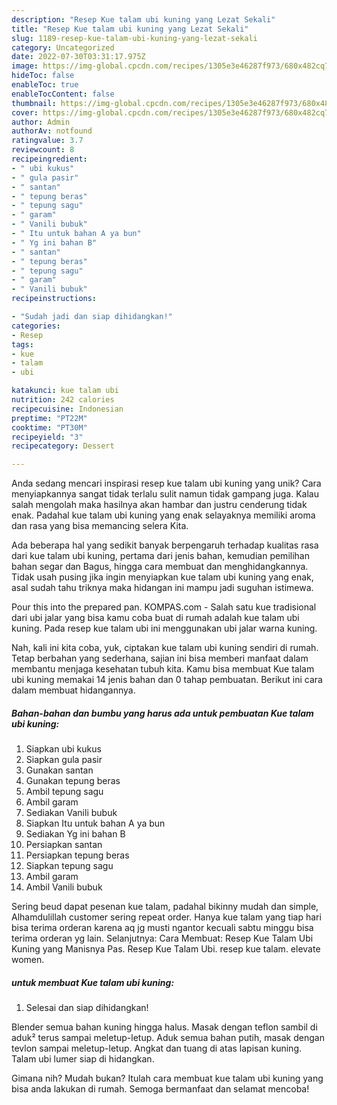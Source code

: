 ```yaml
---
description: "Resep Kue talam ubi kuning yang Lezat Sekali"
title: "Resep Kue talam ubi kuning yang Lezat Sekali"
slug: 1189-resep-kue-talam-ubi-kuning-yang-lezat-sekali
category: Uncategorized
date: 2022-07-30T03:31:17.975Z
image: https://img-global.cpcdn.com/recipes/1305e3e46287f973/680x482cq70/kue-talam-ubi-kuning-foto-resep-utama.jpg
hideToc: false
enableToc: true
enableTocContent: false
thumbnail: https://img-global.cpcdn.com/recipes/1305e3e46287f973/680x482cq70/kue-talam-ubi-kuning-foto-resep-utama.jpg
cover: https://img-global.cpcdn.com/recipes/1305e3e46287f973/680x482cq70/kue-talam-ubi-kuning-foto-resep-utama.jpg
author: Admin
authorAv: notfound
ratingvalue: 3.7
reviewcount: 8
recipeingredient:
- " ubi kukus"
- " gula pasir"
- " santan"
- " tepung beras"
- " tepung sagu"
- " garam"
- " Vanili bubuk"
- " Itu untuk bahan A ya bun"
- " Yg ini bahan B"
- " santan"
- " tepung beras"
- " tepung sagu"
- " garam"
- " Vanili bubuk"
recipeinstructions:

- "Sudah jadi dan siap dihidangkan!"
categories:
- Resep
tags:
- kue
- talam
- ubi

katakunci: kue talam ubi 
nutrition: 242 calories
recipecuisine: Indonesian
preptime: "PT22M"
cooktime: "PT30M"
recipeyield: "3"
recipecategory: Dessert

---
```





Anda sedang mencari inspirasi resep kue talam ubi kuning yang unik? Cara menyiapkannya sangat tidak terlalu sulit namun tidak gampang juga. Kalau salah mengolah maka hasilnya akan hambar dan justru cenderung tidak enak. Padahal kue talam ubi kuning yang enak selayaknya memiliki aroma dan rasa yang bisa memancing selera Kita.





Ada beberapa hal yang sedikit banyak berpengaruh terhadap kualitas rasa dari kue talam ubi kuning, pertama dari jenis bahan, kemudian pemilihan bahan segar dan Bagus, hingga cara membuat dan menghidangkannya. Tidak usah pusing jika ingin menyiapkan kue talam ubi kuning yang enak,      asal sudah tahu triknya maka hidangan ini mampu jadi suguhan istimewa.














Pour this into the prepared pan. KOMPAS.com - Salah satu kue tradisional dari ubi jalar yang bisa kamu coba buat di rumah adalah kue talam ubi kuning. Pada resep kue talam ubi ini menggunakan ubi jalar warna kuning.






Nah, kali ini kita coba, yuk, ciptakan kue talam ubi kuning sendiri di rumah. Tetap berbahan yang sederhana, sajian ini bisa memberi manfaat dalam membantu menjaga kesehatan tubuh kita. Kamu bisa membuat Kue talam ubi kuning memakai 14 jenis bahan dan 0 tahap pembuatan. Berikut ini cara dalam membuat hidangannya.

<!--inarticleads1-->

##### Bahan-bahan dan bumbu yang harus ada untuk pembuatan Kue talam ubi kuning:

1. Siapkan  ubi kukus
1. Siapkan  gula pasir
1. Gunakan  santan
1. Gunakan  tepung beras
1. Ambil  tepung sagu
1. Ambil  garam
1. Sediakan  Vanili bubuk
1. Siapkan  Itu untuk bahan A ya bun
1. Sediakan  Yg ini bahan B
1. Persiapkan  santan
1. Persiapkan  tepung beras
1. Siapkan  tepung sagu
1. Ambil  garam
1. Ambil  Vanili bubuk


Sering beud dapat pesenan kue talam, padahal bikinny mudah dan simple, Alhamdulillah customer sering repeat order. Hanya kue talam yang tiap hari bisa terima orderan karena aq jg musti ngantor kecuali sabtu minggu bisa terima orderan yg lain. Selanjutnya: Cara Membuat: Resep Kue Talam Ubi Kuning yang Manisnya Pas. Resep Kue Talam Ubi. resep kue talam. elevate women. 

<!--inarticleads2-->

#####  untuk membuat Kue talam ubi kuning:


1. Selesai dan siap dihidangkan!

Blender semua bahan kuning hingga halus. Masak dengan teflon sambil di aduk² terus sampai meletup-letup. Aduk semua bahan putih, masak dengan tevlon sampai meletup-letup. Angkat dan tuang di atas lapisan kuning. Talam ubi lumer siap di hidangkan. 

Gimana nih? Mudah bukan? Itulah cara membuat kue talam ubi kuning yang bisa anda lakukan di rumah. Semoga bermanfaat dan selamat mencoba!
